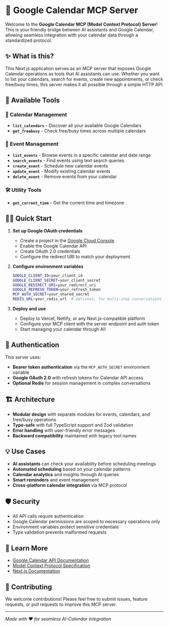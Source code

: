 # 🎉 Google Calendar MCP Server

Welcome to the **Google Calendar MCP (Model Context Protocol) Server**! This is your friendly bridge between AI assistants and Google Calendar, allowing seamless integration with your calendar data through a standardized protocol.

## ✨ What is this?

This Next.js application serves as an MCP server that exposes Google Calendar operations as tools that AI assistants can use. Whether you want to list your calendars, search for events, create new appointments, or check free/busy times, this server makes it all possible through a simple HTTP API.

## 🚀 Available Tools

### 📅 Calendar Management

- **`list_calendars`** - Discover all your available Google Calendars
- **`get_freebusy`** - Check free/busy times across multiple calendars

### 📝 Event Management

- **`list_events`** - Browse events in a specific calendar and date range
- **`search_events`** - Find events using text search queries
- **`create_event`** - Schedule new calendar events
- **`update_event`** - Modify existing calendar events
- **`delete_event`** - Remove events from your calendar

### 🛠️ Utility Tools

- **`get_current_time`** - Get the current time and timezone

## 🏃‍♂️ Quick Start

1. **Set up Google OAuth credentials**

   - Create a project in the [Google Cloud Console](https://console.cloud.google.com/)
   - Enable the Google Calendar API
   - Create OAuth 2.0 credentials
   - Configure the redirect URI to match your deployment

2. **Configure environment variables**

   ```bash
   GOOGLE_CLIENT_ID=your_client_id
   GOOGLE_CLIENT_SECRET=your_client_secret
   GOOGLE_REDIRECT_URI=your_redirect_uri
   GOOGLE_REFRESH_TOKEN=your_refresh_token
   MCP_AUTH_SECRET=your_shared_secret
   REDIS_URL=your_redis_url  # Optional, for multi-step conversations
   ```

3. **Deploy and use**
   - Deploy to Vercel, Netlify, or any Next.js-compatible platform
   - Configure your MCP client with the server endpoint and auth token
   - Start managing your calendar through AI!

## 🔐 Authentication

This server uses:

- **Bearer token authentication** via the `MCP_AUTH_SECRET` environment variable
- **Google OAuth 2.0** with refresh tokens for Calendar API access
- **Optional Redis** for session management in complex conversations

## 🏗️ Architecture

- **Modular design** with separate modules for events, calendars, and free/busy operations
- **Type-safe** with full TypeScript support and Zod validation
- **Error handling** with user-friendly error messages
- **Backward compatibility** maintained with legacy tool names

## 💡 Use Cases

- **AI assistants** can check your availability before scheduling meetings
- **Automated scheduling** based on your calendar patterns
- **Calendar analytics** and insights through AI queries
- **Smart reminders** and event management
- **Cross-platform calendar integration** via MCP protocol

## 🛡️ Security

- All API calls require authentication
- Google Calendar permissions are scoped to necessary operations only
- Environment variables protect sensitive credentials
- Type validation prevents malformed requests

## 📖 Learn More

- [Google Calendar API Documentation](https://developers.google.com/calendar/api)
- [Model Context Protocol Specification](https://modelcontextprotocol.io/)
- [Next.js Documentation](https://nextjs.org/)

## 🤝 Contributing

We welcome contributions! Please feel free to submit issues, feature requests, or pull requests to improve this MCP server.

---

_Made with ❤️ for seamless AI-Calendar integration_
